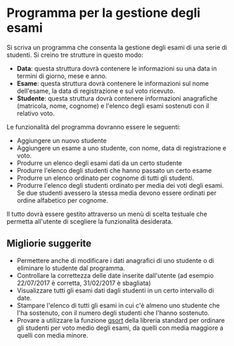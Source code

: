 # Programma per la gestione degli esami

Si scriva un programma che consenta la gestione degli esami di una serie di studenti.
Si creino tre strutture in questo modo:

* **Data**:  questa struttura dovrà contenere le informazioni su una data in termini di giorno, mese e anno.
* **Esame**: questa struttura dovrà contenere le informazioni sul nome dell'esame, la data di registrazione e sul voto ricevuto.
* **Studente**: questa struttura dovrà contenere informazioni anagrafiche (matricola, nome, cognome) e l'elenco degli esami sostenuti con il relativo voto.


Le funzionalità del programma dovranno essere le seguenti:
* Aggiungere un nuovo studente
* Aggiungere un esame a uno studente, con nome, data di registrazione e voto.
* Produrre un elenco degli esami dati da un certo studente
* Produrre l'elenco degli studenti che hanno passato un certo esame
* Produrre un elenco ordinato per cognome di tutti gli studenti.
* Produrre l'elenco degli studenti ordinato per media dei voti degli esami. Se due studenti avessero la stessa media devono essere ordinati per ordine alfabetico per cognome.

Il tutto dovrà essere gestito attraverso un menù di scelta testuale che permetta all'utente di scegliere la funzionalità desiderata.

## Migliorie suggerite
* Permettere anche di modificare i dati anagrafici di uno studente o di eliminare lo studente dal programma.
* Controllare la correttezza delle date inserite dall'utente (ad esempio 22/07/2017 è corretta, 31/02/2017 è sbagliata)
* Visualizzare tutti gli esami dati dagli studenti in un certo intervallo di date.
* Stampare l'elenco di tutti gli esami in cui c'è almeno uno studente che l'ha sostenuto, con il numero degli studenti che l'hanno sostenuto.
* Provare a utilizzare la funzione [qsort](https://en.wikipedia.org/wiki/Qsort) della libreria standard per ordinare gli studenti per voto medio degli esami, da quelli con media maggiore a quelli con media minore.
